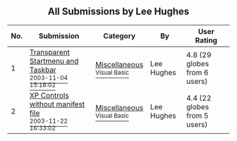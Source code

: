 ﻿<div align="center">

## All Submissions by Lee Hughes

</div>

No.  | Submission | Category | By   | User Rating
---- | ---------- | -------- | ---- | -----------
1 | [Transparent Startmenu and Taskbar<br /><sup>2003-11-04 15:18:02</sup>](https://github.com/Planet-Source-Code/lee-hughes-transparent-startmenu-and-taskbar__1-49662) | [Miscellaneous<br /><sup>Visual Basic</sup>](../ByCategory/miscellaneous__1-1.md) | Lee Hughes | 4.8 (29 globes from 6 users)
2 | [XP Controls without manifest file<br /><sup>2003-11-22 16:33:02</sup>](https://github.com/Planet-Source-Code/lee-hughes-xp-controls-without-manifest-file__1-50056) | [Miscellaneous<br /><sup>Visual Basic</sup>](../ByCategory/miscellaneous__1-1.md) | Lee Hughes | 4.4 (22 globes from 5 users)
